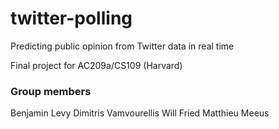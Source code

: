 # twitter-polling

Predicting public opinion from Twitter data in real time

Final project for AC209a/CS109 (Harvard)

### Group members
Benjamin Levy
Dimitris Vamvourellis
Will Fried
Matthieu Meeus
